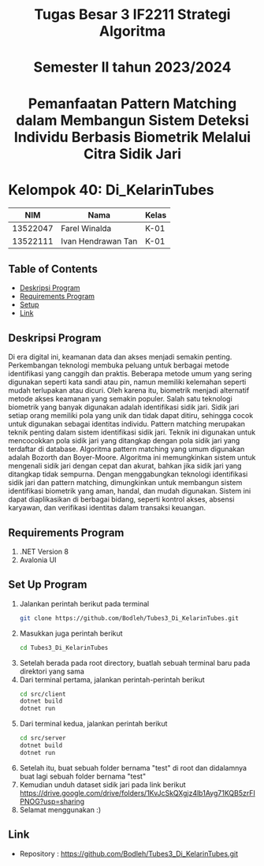 <h1 align="center">Tugas Besar 3 IF2211 Strategi Algoritma</h1>
<h1 align="center">Semester II tahun 2023/2024</h1>
<h1 align="center">Pemanfaatan Pattern Matching dalam Membangun Sistem Deteksi Individu Berbasis Biometrik Melalui Citra Sidik Jari</h1>

<h1 align=""> Kelompok 40: Di_KelarinTubes </h1>

| NIM      | Nama               | Kelas |
| -------- | ------------------ | ----- |
| 13522047 | Farel Winalda      | K-01  |
| 13522111 | Ivan Hendrawan Tan | K-01  |

## Table of Contents

- [Deskripsi Program](#deskripsi-program)
- [Requirements Program](#requirements-program)
- [Setup](#set-up-program)
- [Link](#link)

## Deskripsi Program

Di era digital ini, keamanan data dan akses menjadi semakin penting. Perkembangan teknologi membuka peluang untuk berbagai metode identifikasi yang canggih dan praktis. Beberapa metode umum yang sering digunakan seperti kata sandi atau pin, namun memiliki kelemahan seperti mudah terlupakan atau dicuri. Oleh karena itu, biometrik menjadi alternatif metode akses keamanan yang semakin populer. Salah satu teknologi biometrik yang banyak digunakan adalah identifikasi sidik jari. Sidik jari setiap orang memiliki pola yang unik dan tidak dapat ditiru, sehingga cocok untuk digunakan sebagai identitas individu.
Pattern matching merupakan teknik penting dalam sistem identifikasi sidik jari. Teknik ini digunakan untuk mencocokkan pola sidik jari yang ditangkap dengan pola sidik jari yang terdaftar di database. Algoritma pattern matching yang umum digunakan adalah Bozorth dan Boyer-Moore. Algoritma ini memungkinkan sistem untuk mengenali sidik jari dengan cepat dan akurat, bahkan jika sidik jari yang ditangkap tidak sempurna.
Dengan menggabungkan teknologi identifikasi sidik jari dan pattern matching, dimungkinkan untuk membangun sistem identifikasi biometrik yang aman, handal, dan mudah digunakan. Sistem ini dapat diaplikasikan di berbagai bidang, seperti kontrol akses, absensi karyawan, dan verifikasi identitas dalam transaksi keuangan.


## Requirements Program

1. .NET Version 8
2. Avalonia UI

## Set Up Program

1.  Jalankan perintah berikut pada terminal
    ```bash
    git clone https://github.com/Bodleh/Tubes3_Di_KelarinTubes.git
    ```
2.  Masukkan juga perintah berikut
    ```bash
    cd Tubes3_Di_KelarinTubes
    ```
3.  Setelah berada pada root directory, buatlah sebuah terminal baru pada direktori yang sama
4.  Dari terminal pertama, jalankan perintah-perintah berikut
    ```bash
    cd src/client
    dotnet build
    dotnet run
    ```
5. Dari terminal kedua, jalankan perintah berikut
    ```bash
    cd src/server
    dotnet build
    dotnet run
    ```
6. Setelah itu, buat sebuah folder bernama "test" di root dan didalamnya buat lagi sebuah folder bernama "test"
7. Kemudian unduh dataset sidik jari pada link berikut https://drive.google.com/drive/folders/1KvJcSkQXgjz4lb1Ayg71KQB5zrFIPNOG?usp=sharing
8.  Selamat menggunakan :)

## Link

- Repository : https://github.com/Bodleh/Tubes3_Di_KelarinTubes.git